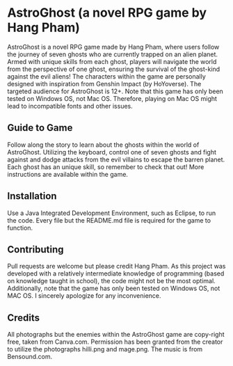 # AstroGhost (a novel RPG game by Hang Pham)
AstroGhost is a novel RPG game made by Hang Pham, where users follow the journey of seven ghosts who are currently trapped on an alien planet. Armed with unique skills from each ghost, players will navigate the world from the perspective of one ghost, ensuring the survival of the ghost-kind against the evil aliens! The characters within the game are personally designed with inspiration from Genshin Impact (by HoYoverse). The targeted audience for AstroGhost is 12+. Note that this game has only been tested on Windows OS, not Mac OS. Therefore, playing on Mac OS might lead to incompatible fonts and other issues. 


## Guide to Game
Follow along the story to learn about the ghosts within the world of AstroGhost. Utilizing the keyboard, control one of seven ghosts and fight against and dodge attacks from the evil villains to escape the barren planet. Each ghost has an unique skill, so remember to check that out! More instructions are available within the game. 

## Installation
Use a Java Integrated Development Environment, such as Eclipse, to run the code. Every file but the README.md file is required for the game to function.


## Contributing
Pull requests are welcome but please credit Hang Pham. As this project was developed with a relatively intermediate knowledge of programming (based on knowledge taught in school), the code might not be the most optimal. Additionally, note that the game has only been tested on Windows OS, not MAC OS. I sincerely apologize for any inconvenience. 

## Credits 
All photographs but the enemies within the AstroGhost game are copy-right free, taken from Canva.com. Permission has been granted from the creator to utilize the photographs hilli.png and mage.png. The music is from Bensound.com. 
